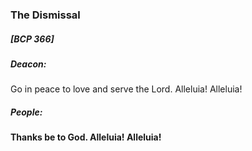 ### The Dismissal
##### [BCP 366]
##### Deacon:
Go in peace to love and serve the Lord. Alleluia! Alleluia!

##### **People:**
**Thanks be to God. Alleluia! Alleluia!**
